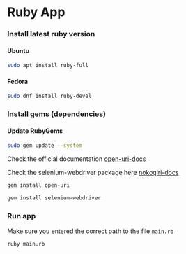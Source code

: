 # Ruby App

### Install latest ruby version

#### Ubuntu

```bash
sudo apt install ruby-full
```

#### Fedora

```bash
sudo dnf install ruby-devel
```

### Install gems (dependencies)

#### Update RubyGems

```bash
sudo gem update --system
```

Check the official documentation [open-uri-docs](https://github.com/ruby/open-uri/)

Check the selenium-webdriver package here [nokogiri-docs](https://www.selenium.dev/documentation/webdriver/)

```bash
gem install open-uri
```

```bash
gem install selenium-webdriver
```

### Run app

Make sure you entered the correct path to the file `main.rb`

```bash
ruby main.rb
```
